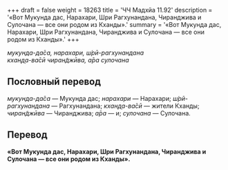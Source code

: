 +++
draft = false
weight = 18263
title = 'ЧЧ Мадхйа 11.92'
description = '«Вот Мукунда дас, Нарахари, Шри Рагхунандана, Чиранджива и Сулочана — все они родом из Кханды».'
summary = '«Вот Мукунда дас, Нарахари, Шри Рагхунандана, Чиранджива и Сулочана — все они родом из Кханды».'
+++

_мукунда-да̄са, нарахари, ш́рӣ-рагхунандана  
кхан̣д̣а-ва̄сӣ чиран̃джӣва, а̄ра сулочана_

## Пословный перевод

_мукунда_\-_да̄са_ — Мукунда дас; _нарахари_ — Нарахари; _ш́рӣ_\-_рагхунандана_ — Рагхунандана; _кхан̣д̣а_\-_ва̄сӣ_ — жители Кханды; _чиран̃джӣва_ — Чиранджива; _а̄ра_ — и; _сулочана_ — Сулочана.

## Перевод

**«Вот Мукунда дас, Нарахари, Шри Рагхунандана, Чиранджива и Сулочана — все они родом из Кханды».**
